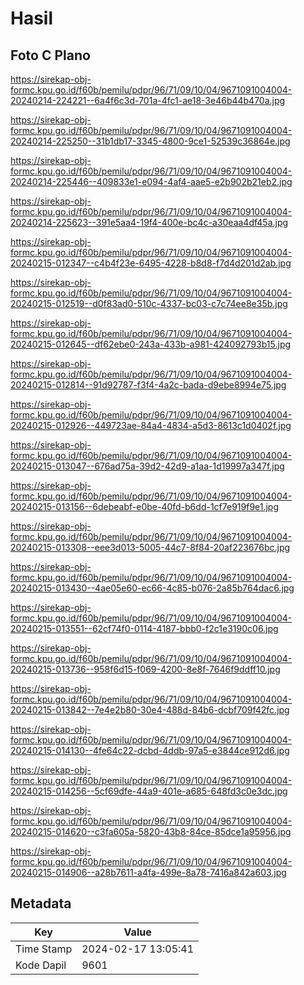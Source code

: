 # Hasil

## Foto C Plano

https://sirekap-obj-formc.kpu.go.id/f60b/pemilu/pdpr/96/71/09/10/04/9671091004004-20240214-224221--6a4f6c3d-701a-4fc1-ae18-3e46b44b470a.jpg

https://sirekap-obj-formc.kpu.go.id/f60b/pemilu/pdpr/96/71/09/10/04/9671091004004-20240214-225250--31b1db17-3345-4800-9ce1-52539c36864e.jpg

https://sirekap-obj-formc.kpu.go.id/f60b/pemilu/pdpr/96/71/09/10/04/9671091004004-20240214-225446--409833e1-e094-4af4-aae5-e2b902b21eb2.jpg

https://sirekap-obj-formc.kpu.go.id/f60b/pemilu/pdpr/96/71/09/10/04/9671091004004-20240214-225623--391e5aa4-19f4-400e-bc4c-a30eaa4df45a.jpg

https://sirekap-obj-formc.kpu.go.id/f60b/pemilu/pdpr/96/71/09/10/04/9671091004004-20240215-012347--c4b4f23e-6495-4228-b8d8-f7d4d201d2ab.jpg

https://sirekap-obj-formc.kpu.go.id/f60b/pemilu/pdpr/96/71/09/10/04/9671091004004-20240215-012519--d0f83ad0-510c-4337-bc03-c7c74ee8e35b.jpg

https://sirekap-obj-formc.kpu.go.id/f60b/pemilu/pdpr/96/71/09/10/04/9671091004004-20240215-012645--df62ebe0-243a-433b-a981-424092793b15.jpg

https://sirekap-obj-formc.kpu.go.id/f60b/pemilu/pdpr/96/71/09/10/04/9671091004004-20240215-012814--91d92787-f3f4-4a2c-bada-d9ebe8994e75.jpg

https://sirekap-obj-formc.kpu.go.id/f60b/pemilu/pdpr/96/71/09/10/04/9671091004004-20240215-012926--449723ae-84a4-4834-a5d3-8613c1d0402f.jpg

https://sirekap-obj-formc.kpu.go.id/f60b/pemilu/pdpr/96/71/09/10/04/9671091004004-20240215-013047--676ad75a-39d2-42d9-a1aa-1d19997a347f.jpg

https://sirekap-obj-formc.kpu.go.id/f60b/pemilu/pdpr/96/71/09/10/04/9671091004004-20240215-013156--6debeabf-e0be-40fd-b6dd-1cf7e919f9e1.jpg

https://sirekap-obj-formc.kpu.go.id/f60b/pemilu/pdpr/96/71/09/10/04/9671091004004-20240215-013308--eee3d013-5005-44c7-8f84-20af223676bc.jpg

https://sirekap-obj-formc.kpu.go.id/f60b/pemilu/pdpr/96/71/09/10/04/9671091004004-20240215-013430--4ae05e60-ec66-4c85-b076-2a85b764dac6.jpg

https://sirekap-obj-formc.kpu.go.id/f60b/pemilu/pdpr/96/71/09/10/04/9671091004004-20240215-013551--62cf74f0-0114-4187-bbb0-f2c1e3190c06.jpg

https://sirekap-obj-formc.kpu.go.id/f60b/pemilu/pdpr/96/71/09/10/04/9671091004004-20240215-013736--958f6d15-f069-4200-8e8f-7646f9ddff10.jpg

https://sirekap-obj-formc.kpu.go.id/f60b/pemilu/pdpr/96/71/09/10/04/9671091004004-20240215-013842--7e4e2b80-30e4-488d-84b6-dcbf709f42fc.jpg

https://sirekap-obj-formc.kpu.go.id/f60b/pemilu/pdpr/96/71/09/10/04/9671091004004-20240215-014130--4fe64c22-dcbd-4ddb-97a5-e3844ce912d6.jpg

https://sirekap-obj-formc.kpu.go.id/f60b/pemilu/pdpr/96/71/09/10/04/9671091004004-20240215-014256--5cf69dfe-44a9-401e-a685-648fd3c0e3dc.jpg

https://sirekap-obj-formc.kpu.go.id/f60b/pemilu/pdpr/96/71/09/10/04/9671091004004-20240215-014620--c3fa605a-5820-43b8-84ce-85dce1a95956.jpg

https://sirekap-obj-formc.kpu.go.id/f60b/pemilu/pdpr/96/71/09/10/04/9671091004004-20240215-014906--a28b7611-a4fa-499e-8a78-7416a842a603.jpg


## Metadata

| Key        | Value               |
| ---------- | ------------------- |
| Time Stamp | 2024-02-17 13:05:41 |
| Kode Dapil | 9601                |



